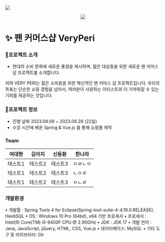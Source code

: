 <img src="https://capsule-render.vercel.app/api?type=waving&color=auto&height=200&section=header&text=　&fontSize=90" />
<p align="center">
  <img src="https://github.com/dkth1122/Project_4/assets/130977379/8968344a-101a-4679-8437-072d769dd9b1" />
</p>




# ✨ 팬 커머스샵 VeryPeri
### 🔎프로젝트 소개
* 현대의 소비 문화에 새로운 풍경을 제시하며, 
젊은 대상층을 위한 새로운 팬 커머스 샵 프로젝트를 소개합니다.

저희 VERY PERI는 젊은 소비층을 위한 
혁신적인 팬 커머스 샵 프로젝트입니다. 
우리의 목표는 단순한 쇼핑 경험을 넘어서, 
여러분이 사랑하는 아티스트와 더 가까워질 수 있는 
기회를 제공하는 것입니다.

### 🔎프로젝트 정보
* 진행 날짜 2023.08.09 ~ 2023.08.28 (22일)
* 수강 시간에 배운 Spring & Vue.js 를 통해 쇼핑몰 제작


### Team

|여대현|김아지|신동환|한나라|
|------|---|---|---|
|테스트1|테스트2|테스트3|ㅇㄹㄴㅇ|
|테스트1|테스트2|테스트3|ㄴㅇㄹ|
|테스트1|테스트2|테스트3|ㅇㄴㄹ|

### 개발환경

• 개발툴 :                                                                           Spring Tools 4 for Eclipse(Spring-tool-suite-4-4.19.0.RELEASE), HeidiSQL
• OS : Windows 10 Pro (64bit), x64 기반 프로세서
• 프로세서 : Intel(R) Core(TM) i5-9400F CPU @ 2.90GHz
• JDK : JDK 17
• 개발 언어 : Java, JavaScript, jQuery, HTML, CSS, Vue.js
• 데이터베이스: MySQL
• 기타 도구 및 라이브러리: Git
